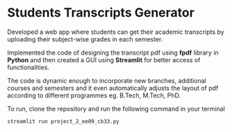# Students Transcripts Generator

Developed a web app where students can get their academic transcripts by uploading their subject-wise grades in each semester.

Implemented the code of designing the transcript pdf using **fpdf** library in **Python** and then created a GUI using **Streamlit** for better access of functionalities.

The code is dynamic enough to incorporate new branches, additional courses and semesters and it even automatically adjusts the layout of pdf according to different programmes eg. B.Tech, M.Tech, PhD.

To run, clone the repository and run the following command in your terminal

```cmd
streamlit run project_2_ee09_cb33.py
```

